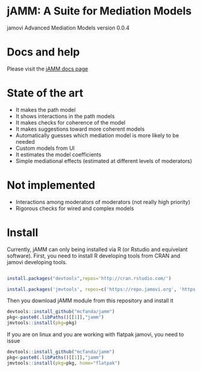 # jAMM: A Suite for Mediation Models

jamovi Advanced Mediation Models 
version 0.0.4

# Docs and help

Please visit the [jAMM docs page](https://mcfanda.github.io/jamm_docs/index.html)

# State of the art

* It makes the path model
* It shows interactions in the path models
* It makes checks for coherence of the model
* It makes suggestions toward more coherent models
* Automatically guesses which mediation model is more likely to be needed
* Custom models from UI
* It estimates the model coefficients
* Simple mediational effects (estimated at different levels of moderators)
 

# Not implemented

* Interactions among moderators of moderators (not really high priority)
* Rigorous checks for wired and complex models 

# Install

Currently, jAMM can only being installed via R (or Rstudio and equivelant software). First, you need to install R developing tools from CRAN and jamovi developing tools.

```r

install.packages("devtools",repos='http://cran.rstudio.com/')

install.packages('jmvtools', repos=c('https://repo.jamovi.org', 'https://cran.r-project.org'))

```

Then you download jAMM module from this repository and install it

```r
devtools::install_github("mcfanda/jamm")
pkg<-paste0(.libPaths()[[1]],"jamm")
jmvtools::install(pkg=pkg)

```

If you are on linux and you are working with flatpak jamovi, you need to issue 
  
```r
devtools::install_github("mcfanda/jamm")
pkg<-paste0(.libPaths()[[1]],"jamm")
jmvtools::install(pkg=pkg, home="flatpak")

```

